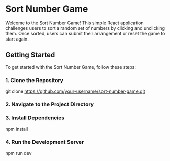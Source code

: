 # Sort Number Game

Welcome to the Sort Number Game! This simple React application challenges users to sort a random set of numbers by clicking and unclicking them. Once sorted, users can submit their arrangement or reset the game to start again.

## Getting Started

To get started with the Sort Number Game, follow these steps:

### 1. Clone the Repository
git clone https://github.com/your-username/sort-number-game.git

### 2. Navigate to the Project Directory

### 3.  Install Dependencies
npm install

### 4. Run the Development Server
npm run dev
